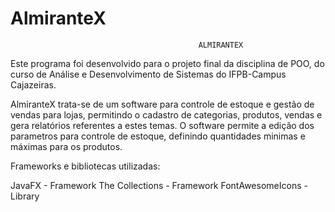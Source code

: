 # AlmiranteX

                                              ALMIRANTEX
  
  Este programa foi desenvolvido para o projeto final da disciplina de POO, do curso de Análise e Desenvolvimento
de Sistemas do IFPB-Campus Cajazeiras.

  AlmiranteX trata-se de um software para controle de estoque e gestão de vendas para lojas, permitindo o cadastro
de categorias, produtos, vendas e gera relatórios referentes a estes temas. O software permite a edição dos parametros para controle de estoque, definindo quantidades minimas e máximas para os produtos.


Frameworks e bibliotecas utilizadas:

JavaFX - Framework
The Collections - Framework
FontAwesomeIcons - Library

  
